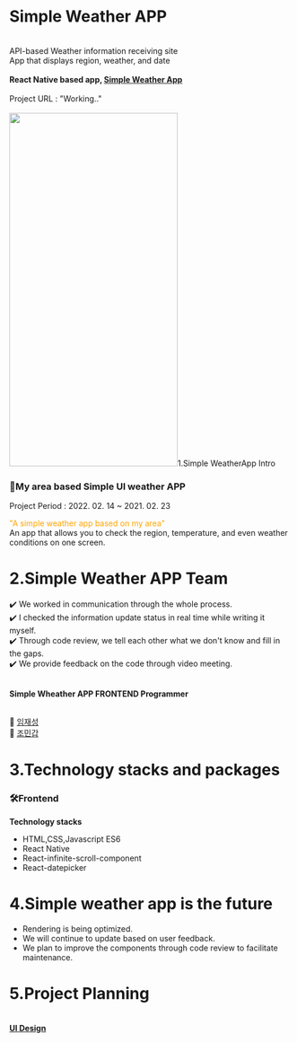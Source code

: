 <!Doctype html>
<html>
  <head>
    <meta charset="utf-8" />
  </head>
  <body>
    <h1>Simple Weather APP</h1>
    <br>API-based Weather information receiving site
    <br>App that displays region, weather, and date
    <br><br>
    <strong>React Native based app, <a href="Working..">Simple Weather App</a></strong>
    <br><br>
    Project URL : "Working.."
    <br><br>
    <img src="https://user-images.githubusercontent.com/85553325/155724391-65e01b54-55f2-4c2c-a6ca-302db0968f8e.jpg" width="300px" height="630px"
    <h1>1.Simple WeatherApp Intro</h1>
    <h3> 📌My area based Simple UI weather APP</h3>
    <p>Project Period : 2022. 02. 14 ~ 2021. 02. 23<p>
    <p> <span style="color:orange" >"A simple weather app based on my area"</span>
      <br> An app that allows you to check the region, temperature, and even weather conditions on one screen.<br></p> 
    <h1>2.Simple Weather APP Team </h1>
    ✔️ We worked in communication through the whole process.
   <br> ✔️ I checked the information update status in real time while writing it myself.
   <br> ✔️ Through code review, we tell each other what we don't know and fill in the gaps.
   <br> ✔️ We provide feedback on the code through video meeting.
    <br><br>
    <p><strong>Simple Wheather APP FRONTEND Programmer</strong></p>
    <br> 🌱 <a href = "https://github.com/RookieLim">임재성</a>  
    <br> 🌱 <a href = "https://github.com/mingab91">조민갑</a>
     <h1>3.Technology stacks and packages</h1>
   <h3>🛠Frontend</h3>
    <strong>Technology stacks</strong>
     <ul>
      <li>HTML,CSS,Javascript ES6</li>
      <li>React Native</li>
      <li>React-infinite-scroll-component</li>
      <li>React-datepicker</li>
     </ul>
    <h1>4.Simple weather app is the future</h1>
    <ul>
      <li>Rendering is being optimized.</li>
      <li>We will continue to update based on user feedback.</li>
      <li>We plan to improve the components through code review to facilitate maintenance.</li>
    </ul>
    <h1>5.Project Planning</h1>
   <br> <strong><a href = "Working">UI Design</a></strong>
  </body>
</html>
